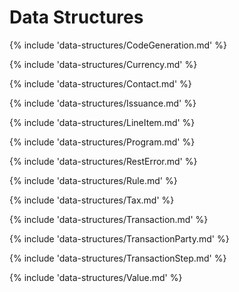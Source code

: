 # Data Structures

{% include 'data-structures/CodeGeneration.md' %}

{% include 'data-structures/Currency.md' %}

{% include 'data-structures/Contact.md' %}

{% include 'data-structures/Issuance.md' %}

{% include 'data-structures/LineItem.md' %}

{% include 'data-structures/Program.md' %}

{% include 'data-structures/RestError.md' %}

{% include 'data-structures/Rule.md' %}

{% include 'data-structures/Tax.md' %}

{% include 'data-structures/Transaction.md' %}

{% include 'data-structures/TransactionParty.md' %}

{% include 'data-structures/TransactionStep.md' %}

{% include 'data-structures/Value.md' %}
